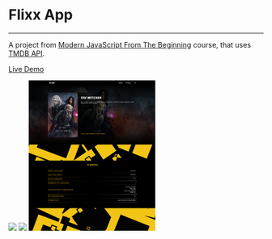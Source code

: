 # Flixx App

---

A project from [Modern JavaScript From The Beginning](https://www.udemy.com/course/modern-javascript-from-the-beginning/) course, that uses [TMDB API](https://developer.themoviedb.org/docs).

[Live Demo](https://flixx-app-010923.netlify.app/)

<img src='/img/preview_1.png' width='250'> <img src='/img/preview_2.png' width='250'> <img src='/img/preview_3.png' width='250'>
